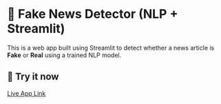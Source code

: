 # 📰 Fake News Detector (NLP + Streamlit)

This is a web app built using Streamlit to detect whether a news article is **Fake** or **Real** using a trained NLP model.

## 🚀 Try it now

[Live App Link]((https://fake-news-detector-hv4kt2vpwzxba4adzw3hed.streamlit.app/))
